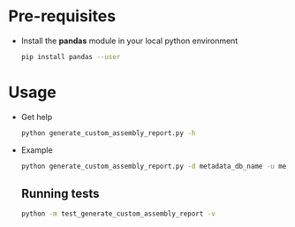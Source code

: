 # Pre-requisites
* Install the **pandas** module in your local python environment
    ```bash
    pip install pandas --user
    ```
# Usage
* Get help
    ```bash 
    python generate_custom_assembly_report.py -h
    ```
* Example
    ```bash
    python generate_custom_assembly_report.py -d metadata_db_name -u metadata_db_user -h metadata_db_host -s bony_fish_7950 -a GCF_000966335.1 -g "/path/to/identical_genbank_refseq_4snp_assembly_report.txt"
    ```
    ## Running tests
    ```bash
    python -m test_generate_custom_assembly_report -v
    ```
